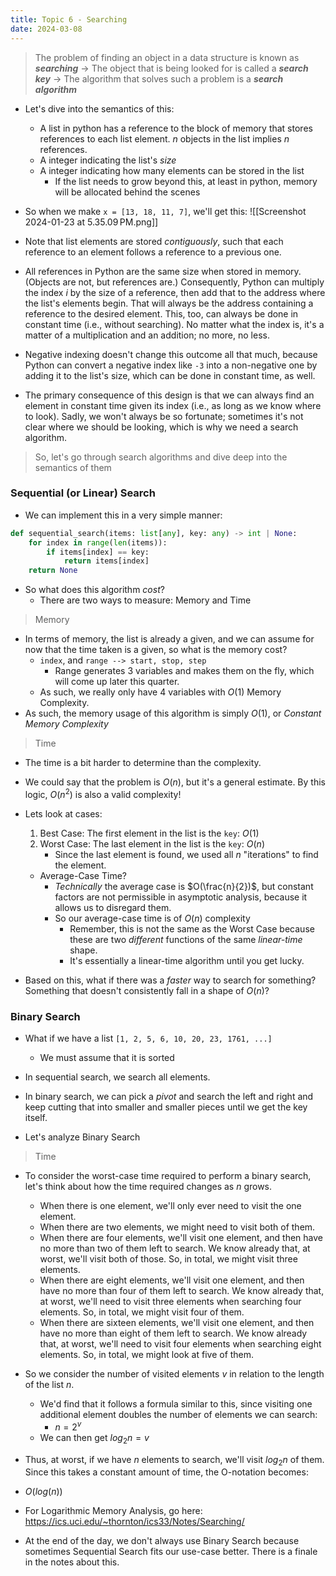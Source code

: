 ```yaml
---
title: Topic 6 - Searching
date: 2024-03-08
---
```


> The problem of finding an object in a data structure is known as **_searching_**
> -> The object that is being looked for is called a **_search key_**
> -> The algorithm that solves such a problem is a **_search algorithm_**

- Let's dive into the semantics of this:

  - A list in python has a reference to the block of memory that stores references to each list element. $n$ objects in the list implies $n$ references.
  - A integer indicating the list's _size_
  - A integer indicating how many elements can be stored in the list
    - If the list needs to grow beyond this, at least in python, memory will be allocated behind the scenes

- So when we make `x = [13, 18, 11, 7]`, we'll get this:
  ![[Screenshot 2024-01-23 at 5.35.09 PM.png]]

- Note that list elements are stored _contiguously_, such that each reference to an element follows a reference to a previous one.
- All references in Python are the same size when stored in memory. (Objects are not, but references are.) Consequently, Python can multiply the index *i* by the size of a reference, then add that to the address where the list's elements begin. That will always be the address containing a reference to the desired element. This, too, can always be done in constant time (i.e., without searching). No matter what the index is, it's a matter of a multiplication and an addition; no more, no less.
- Negative indexing doesn't change this outcome all that much, because Python can convert a negative index like `-3` into a non-negative one by adding it to the list's size, which can be done in constant time, as well.
- The primary consequence of this design is that we can always find an element in constant time given its index (i.e., as long as we know where to look). Sadly, we won't always be so fortunate; sometimes it's not clear where we should be looking, which is why we need a search algorithm.

> So, let's go through search algorithms and dive deep into the semantics of them

### Sequential (or Linear) Search

- We can implement this in a very simple manner:

```python
def sequential_search(items: list[any], key: any) -> int | None:
	for index in range(len(items)):
		if items[index] == key:
			return items[index]
	return None
```

- So what does this algorithm _cost_?
  - There are two ways to measure: Memory and Time

> Memory

- In terms of memory, the list is already a given, and we can assume for now that the time taken is a given, so what is the memory cost?
  - `index`, and `range --> start, stop, step`
    - Range generates 3 variables and makes them on the fly, which will come up later this quarter.
  - As such, we really only have 4 variables with $O(1)$ Memory Complexity.
- As such, the memory usage of this algorithm is simply $O(1)$, or _Constant Memory Complexity_

> Time

- The time is a bit harder to determine than the complexity.
- We could say that the problem is $O(n)$, but it's a general estimate. By this logic, $O(n^2)$ is also a valid complexity!

- Lets look at cases:

  1.  Best Case: The first element in the list is the `key`: $O(1)$
  2.  Worst Case: The last element in the list is the `key`: $O(n)$
      - Since the last element is found, we used all $n$ "iterations" to find the element.

  - Average-Case Time?
    - _Technically_ the average case is $O(\frac{n}{2})$, but constant factors are not permissible in asymptotic analysis, because it allows us to disregard them.
    - So our average-case time is of $O(n)$ complexity
      - Remember, this is not the same as the Worst Case because these are two _different_ functions of the same _linear-time_ shape.
      - It's essentially a linear-time algorithm until you get lucky.

- Based on this, what if there was a _faster_ way to search for something? Something that doesn't consistently fall in a shape of $O(n)$?

### Binary Search

- What if we have a list `[1, 2, 5, 6, 10, 20, 23, 1761, ...]`
  - We must assume that it is sorted
- In sequential search, we search all elements.
- In binary search, we can pick a _pivot_ and search the left and right and keep cutting that into smaller and smaller pieces until we get the key itself.

- Let's analyze Binary Search

> Time

- To consider the worst-case time required to perform a binary search, let's think about how the time required changes as *n* grows.

  - When there is one element, we'll only ever need to visit the one element.
  - When there are two elements, we might need to visit both of them.
  - When there are four elements, we'll visit one element, and then have no more than two of them left to search. We know already that, at worst, we'll visit both of those. So, in total, we might visit three elements.
  - When there are eight elements, we'll visit one element, and then have no more than four of them left to search. We know already that, at worst, we'll need to visit three elements when searching four elements. So, in total, we might visit four of them.
  - When there are sixteen elements, we'll visit one element, and then have no more than eight of them left to search. We know already that, at worst, we'll need to visit four elements when searching eight elements. So, in total, we might look at five of them.

- So we consider the number of visited elements $v$ in relation to the length of the list $n$.
  - We'd find that it follows a formula similar to this, since visiting one additional element doubles the number of elements we can search:
    - $n = 2^v$
  - We can then get $log_2n = v$
- Thus, at worst, if we have $n$ elements to search, we'll visit $log_2n$ of them. Since this takes a constant amount of time, the O-notation becomes:

- $O(log(n))$

- For Logarithmic Memory Analysis, go here: https://ics.uci.edu/~thornton/ics33/Notes/Searching/

- At the end of the day, we don't always use Binary Search because sometimes Sequential Search fits our use-case better. There is a finale in the notes about this.
